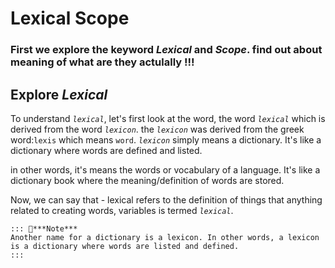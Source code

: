 # Lexical Scope

### First we explore the keyword _Lexical_ and _Scope_. find out about meaning of what are they actulally !!!

## Explore _Lexical_

To understand _`lexical`_, let's first look at the word, the word _`lexical`_ which is derived from the word _`lexicon`_. the _`lexicon`_ was derived from the greek word:`lexis` which means `word`.
_`lexicon`_ simply means a dictionary. It's like a dictionary where words are defined and listed.

in other words, it's means the words or vocabulary of a language. It's like a dictionary book where the meaning/definition of words are stored.

Now, we can say that -
lexical refers to the definition of things that anything related to creating words, variables is termed _`lexical`_.

```
::: 📝***Note***
Another name for a dictionary is a lexicon. In other words, a lexicon is a dictionary where words are listed and defined.
:::
```
